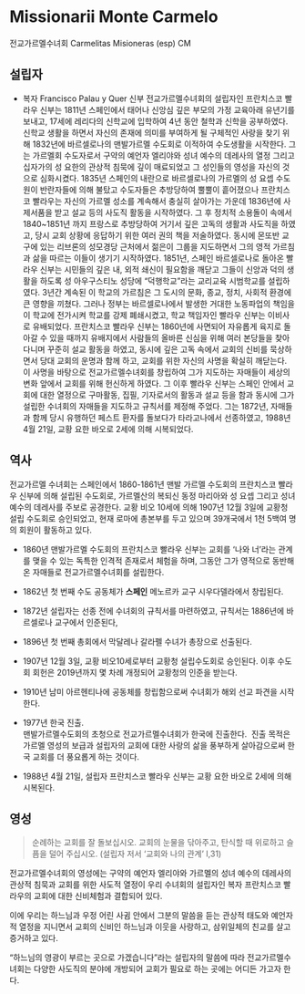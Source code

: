 # Missionarii Monte Carmelo
전교가르멜수녀회
Carmelitas Misioneras (esp)
CM


## 설립자
- 복자 Francisco Palau y Quer 신부
전교가르멜수녀회의 설립자인 프란치스코 빨라우 신부는 1811년 스페인에서 태어나 신앙심 깊은 부모의 가정 교육아래 유년기를 보내고, 17세에 레리다의 신학교에 입학하여 4년 동안 철학과 신학을 공부하였다. 신학교 생활을 하면서 자신의 존재에 의미를 부여하게 될 구체적인 사랑을 찾기 위해 1832년에 바르셀로나의 맨발가르멜 수도회로 이적하여 수도생활을 시작한다. 그는 가르멜회 수도자로서 구약의 예언자 엘리야와 성녀 예수의 데레사의 열정 그리고 십자가의 성 요한의 관상적 침묵에 깊이 매료되었고 그 성인들의 영성을 자신의 것으로 심화시켰다.
1835년 스페인의 내란으로 바르셀로나의 가르멜의 성 요셉 수도원이 반란자들에 의해 불탔고 수도자들은 추방당하여 뿔뿔이 흩어졌으나 프란치스코 빨라우는 자신의 가르멜 성소를 계속해서 충실히 살아가는 가운데 1836년에 사제서품을 받고 설교 등의 사도직 활동을 시작하였다. 그 후 정치적 소용돌이 속에서 1840~1851년 까지 프랑스로 추방당하여 거기서 깊은 고독의 생활과 사도직을 하였고, 당시 교회 상황에 응답하기 위한 여러 권의 책을 저술하였다. 동시에 몬또반 교구에 있는 리브론의 성모경당 근처에서 젊은이 그룹을 지도하면서 그의 영적 가르침과 삶을 따르는 이들이 생기기 시작하였다.
1851년, 스페인 바르셀로나로 돌아온 빨라우 신부는 시민들의 깊은 내, 외적 쇄신이 필요함을 깨닫고 그들이 신앙과 덕의 생활을 하도록 성 아우구스티노 성당에 “덕행학교”라는 교리교육 시범학교를 설립하였다. 3년간 계속된 이 학교의 가르침은 그 도시의 문화, 종교, 정치, 사회적 환경에 큰 영향을 끼쳤다. 그러나 정부는 바르셀로나에서 발생한 거대한 노동파업의 책임을 이 학교에 전가시켜 학교를 강제 폐쇄시켰고, 학교 책임자인 빨라우 신부는 이비사로 유배되었다.
프란치스코 빨라우 신부는 1860년에 사면되어 자유롭게 육지로 돌아갈 수 있을 때까지 유배지에서 사람들의 올바른 신심을 위해 여러 본당들을 찾아다니며 꾸준히 설교 활동을 하였고, 동시에 깊은 고독 속에서 교회의 신비를 묵상하면서 당대 교회의 운명과 함께 하고, 교회를 위한 자신의 사명을 확실히 깨닫는다. 이 사명을 바탕으로 전교가르멜수녀회를 창립하여 그가 지도하는 자매들이 세상의 변화 앞에서 교회를 위해 헌신하게 하였다.
그 이후 빨라우 신부는 스페인 안에서 교회에 대한 열정으로 구마활동, 집필, 기자로서의 활동과 설교 등을 함과 동시에 그가 설립한 수녀회의 자매들을 지도하고 규칙서를 제정해 주었다. 그는 1872년, 자매들과 함께 당시 유행하던 페스트 환자를 돌보다가 타라고나에서 선종하였고, 1988년 4월 21일, 교황 요한 바오로 2세에 의해 시복되었다.




## 역사
전교가르멜 수녀회는 스페인에서 1860-1861년 맨발 가르멜 수도회의 프란치스코 빨라우 신부에 의해 설립된 수도회로, 가르멜산의 복되신 동정 마리아와 성 요셉 그리고 성녀 예수의 데레사를 주보로 공경한다. 
교황 비오 10세에 의해 1907년 12월 3일에 교황청 설립 수도회로 승인되었고, 
현재 로마에 총본부를 두고 있으며 39개국에서 1천 5백여 명의 회원이 활동하고 있다.

-   1860년
    맨발가르멜 수도회의 프란치스코 빨라우 신부는 교회를 ‘나와 너’라는 관계를 맺을 수 있는 독특한 인격적 존재로서 체험을 하며, 그동안 그가 영적으로 동반해 온 자매들로 전교가르멜수녀회를 설립한다.
    
-   1862년
    첫 번째 수도 공동체가 **스페인** 메노르카 교구 시우다델라에서 창립된다.
    
-   1872년
    설립자는 선종 전에 수녀회의 규칙서를 마련하였고, 규칙서는 1886년에 바르셀로나 교구에서 인준된다,
    
-   1896년
    첫 번째 총회에서 막달레나 갈라펠 수녀가 총장으로 선출된다.
    
-   1907년
    12월 3일, 교황 비오10세로부터 교황청 설립수도회로 승인된다. 이후 수도회 회헌은 2019년까지 몇 차례 개정되어 교황청의 인준을 받는다.
    
-   1910년
    남미 아르헨티나에 공동체를 창립함으로써 수녀회가 해외 선교 파견을 시작한다.
    
-   1977년 한국 진출.  
    맨발가르멜수도회의 초청으로 전교가르멜수녀회가 한국에 진출한다. 
    진출 목적은 가르멜 영성의 보급과 설립자의 교회에 대한 사랑의 삶을 풍부하게 살아감으로써 한국 교회를 더 풍요롭게 하는 것이다.
    
-   1988년
    4월 21일, 설립자 프란치스코 빨라우 신부는 교황 요한 바오로 2세에 의해 시복된다.


## 영성
> 순례하는 교회를 잘 돌보십시오. 교회의 눈물을 닦아주고, 탄식할 때 위로하고 슬픔을 덜어 주십시오. (설립자 저서 ‘교회와 나의 관계’ I,31)

전교가르멜수녀회의 영성에는 구약의 예언자 엘리야와 가르멜의 성녀 예수의 데레사의 관상적 침묵과 교회를 위한 사도적 열정이 우리 수녀회의 설립자인 복자 프란치스코 빨라우의 교회에 대한 신비체험과 결합되어 있다.

이에 우리는 하느님과 우정 어린 사귐 안에서 그분의 말씀을 듣는 관상적 태도와 예언자적 열정을 지니면서 교회의 신비인 하느님과 이웃을 사랑하고, 삼위일체의 친교를 살고 증거하고 있다.

“하느님의 영광이 부르는 곳으로 가겠습니다”라는 설립자의 말씀에 따라 
전교가르멜수녀회는 다양한 사도직의 분야에 개방되어 교회가 필요로 하는 곳에는 어디든 가고자 한다.


